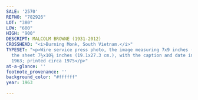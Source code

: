 ```yaml
---
SALE: '2570'
REFNO: "782926"
LOT: "380"
LOW: "600"
HIGH: "900"
DESCRIPT: MALCOLM BROWNE (1931-2012)
CROSSHEAD: "<i>Burning Monk, South Vietnam.</i>"
TYPESET: "<p>Wire service press photo, the image measuring 7x9 inches (17.8x22.9 cm.),
  the sheet 7½x10¾ inches (19.1x27.3 cm.), with the caption and date in the image.
  1963; printed circa 1975</p>"
at-a-glance: ''
footnote_provenance: ''
background_color: "#ffffff"
year: 1963

---
```

